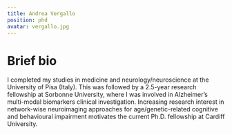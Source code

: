 ```yaml
---
title: Andrea Vergallo
position: phd
avatar: vergallo.jpg
---
```


# Brief bio

I completed my studies in medicine and neurology/neuroscience at the University of Pisa (Italy). This was followed by a 2.5-year research fellowship at Sorbonne University, where I was involved in Alzheimer’s multi-modal biomarkers clinical investigation. Increasing research interest in network-wise neuroimaging approaches for age/genetic-related cognitive and behavioural impairment motivates the current Ph.D. fellowship at Cardiff University.  